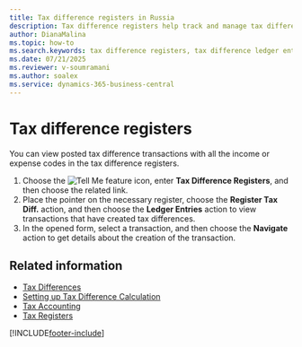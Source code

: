 ```yaml
---
title: Tax difference registers in Russia
description: Tax difference registers help track and manage tax difference transactions in Russian localizations.
author: DianaMalina
ms.topic: how-to
ms.search.keywords: tax difference registers, tax difference ledger entries, tax difference transactions, Russia
ms.date: 07/21/2025
ms.reviewer: v-soumramani
ms.author: soalex
ms.service: dynamics-365-business-central
---
```


# Tax difference registers

You can view posted tax difference transactions with all the income or expense codes in the tax difference registers.

1. Choose the ![Tell Me feature](../../media/ui-search/search_small.png "Tell me what you want to do") icon, enter **Tax Difference Registers**, and then choose the related link.
1. Place the pointer on the necessary register, choose the **Register Tax Diff.** action, and then choose the **Ledger Entries** action to view transactions that have created tax differences.
1. In the opened form, select a transaction, and then choose the **Navigate** action to get details about the creation of the transaction.

## Related information

- [Tax Differences](Tax-Differences.md)  
- [Setting up Tax Difference Calculation](Setting-up-Tax-Difference-Calculation.md)  
- [Tax Accounting](Tax-Accounting.md)  
- [Tax Registers](Tax-Registers.md)  

[!INCLUDE[footer-include](../../includes/footer-banner.md)]
